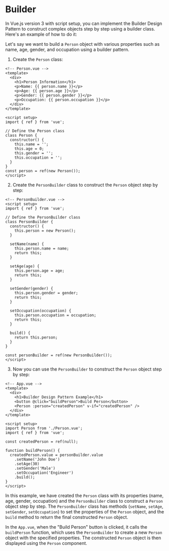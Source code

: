 # Builder

In Vue.js version 3 with script setup, you can implement the Builder Design Pattern to construct complex objects step by step using a builder class. Here's an example of how to do it:

Let's say we want to build a `Person` object with various properties such as name, age, gender, and occupation using a builder pattern.

1. Create the `Person` class:

```vue
<!-- Person.vue -->
<template>
  <div>
    <h1>Person Information</h1>
    <p>Name: {{ person.name }}</p>
    <p>Age: {{ person.age }}</p>
    <p>Gender: {{ person.gender }}</p>
    <p>Occupation: {{ person.occupation }}</p>
  </div>
</template>

<script setup>
import { ref } from 'vue';

// Define the Person class
class Person {
  constructor() {
    this.name = '';
    this.age = 0;
    this.gender = '';
    this.occupation = '';
  }
}
const person = ref(new Person());
</script>
```

2. Create the `PersonBuilder` class to construct the `Person` object step by step:

```vue
<!-- PersonBuilder.vue -->
<script setup>
import { ref } from 'vue';

// Define the PersonBuilder class
class PersonBuilder {
  constructor() {
    this.person = new Person();
  }

  setName(name) {
    this.person.name = name;
    return this;
  }

  setAge(age) {
    this.person.age = age;
    return this;
  }

  setGender(gender) {
    this.person.gender = gender;
    return this;
  }

  setOccupation(occupation) {
    this.person.occupation = occupation;
    return this;
  }

  build() {
    return this.person;
  }
}

const personBuilder = ref(new PersonBuilder());
</script>
```

3. Now you can use the `PersonBuilder` to construct the `Person` object step by step:

```vue
<!-- App.vue -->
<template>
  <div>
    <h1>Builder Design Pattern Example</h1>
    <button @click="buildPerson">Build Person</button>
    <Person :person="createdPerson" v-if="createdPerson" />
  </div>
</template>

<script setup>
import Person from './Person.vue';
import { ref } from 'vue';

const createdPerson = ref(null);

function buildPerson() {
  createdPerson.value = personBuilder.value
    .setName('John Doe')
    .setAge(30)
    .setGender('Male')
    .setOccupation('Engineer')
    .build();
}
</script>
```

In this example, we have created the `Person` class with its properties (name, age, gender, occupation) and the `PersonBuilder` class to construct a `Person` object step by step. The `PersonBuilder` class has methods (`setName`, `setAge`, `setGender`, `setOccupation`) to set the properties of the `Person` object, and the `build` method to return the final constructed `Person` object.

In the `App.vue`, when the "Build Person" button is clicked, it calls the `buildPerson` function, which uses the `PersonBuilder` to create a new `Person` object with the specified properties. The constructed `Person` object is then displayed using the `Person` component.